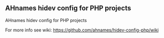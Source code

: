 AHnames hidev config for PHP projects
-------------------------------------

AHnames hidev config for PHP projects

For more info see wiki:
https://github.com/ahnames/hidev-config-php/wiki